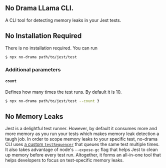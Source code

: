## No Drama LLama CLI.

A CLI tool for detecting memory leaks in your Jest tests.

## No Installation Required

There is no installation required. You can run

```bash
$ npx no-drama path/to/jest/test
```

### Additional parameters

#### `count`

Defines how many times the test runs. By default it is 10.

```bash
$ npx no-drama path/to/jest/test --count 3
```

## No Memory Leaks

Jest is a delightful test runner. However, by default it consumes more and more memory as you run your tests which makes memory leak detection a taugh job.
In order to scope memory leaks to your specific test, no-drama CLI uses [a custom `testSequencer`](https://jestjs.io/docs/en/configuration#testsequencer-string) that queues the same test multiple times. It also takes advantage of node's `--expose-gc` flag that helps Jest to clean up memory before every test run. Altogether, it forms an all-in-one tool that helps developers to focus on test-specific memory leaks.

